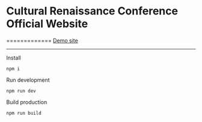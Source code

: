 # Cultural Renaissance Conference Official Website

=============
[Demo site](https://pop0030.github.io/crc-website/index.html#/)

-------------------
Install 
```
npm i 
```

Run development
```
npm run dev
```

Build production
```
npm run build
```